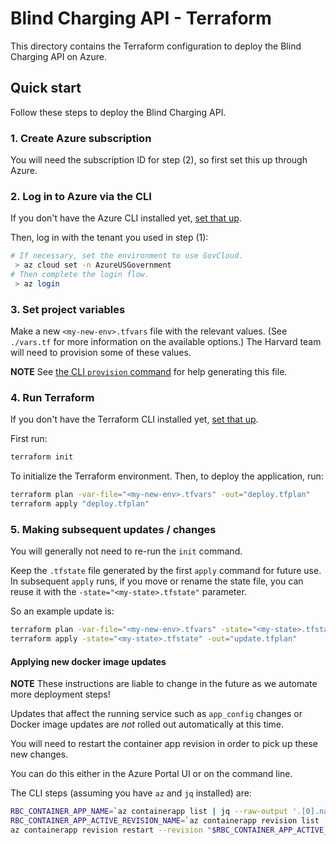 # Blind Charging API - Terraform

This directory contains the Terraform configuration to deploy the Blind Charging API on Azure.

## Quick start

Follow these steps to deploy the Blind Charging API.

### 1. Create Azure subscription

You will need the subscription ID for step (2), so first set this up through Azure.

### 2. Log in to Azure via the CLI

If you don't have the Azure CLI installed yet, [set that up](https://learn.microsoft.com/en-us/cli/azure/).

Then, log in with the tenant you used in step (1):

```zsh
# If necessary, set the environment to use GovCloud.
 > az cloud set -n AzureUSGovernment
# Then complete the login flow.
 > az login
```

### 3. Set project variables

Make a new `<my-new-env>.tfvars` file with the relevant values.
(See `./vars.tf` for more information on the available options.)
The Harvard team will need to provision some of these values.

**NOTE** See [the CLI `provision` command](../cmd/README.md) for help generating this file.

### 4. Run Terraform

If you don't have the Terraform CLI installed yet, [set that up](https://developer.hashicorp.com/terraform/install).

First run:

```zsh
terraform init
```

To initialize the Terraform environment. Then, to deploy the application, run:

```zsh
terraform plan -var-file="<my-new-env>.tfvars" -out="deploy.tfplan"
terraform apply "deploy.tfplan"
```

### 5. Making subsequent updates / changes

You will generally not need to re-run the `init` command.

Keep the `.tfstate` file generated by the first `apply` command for future use.
In subsequent `apply` runs, if you move or rename the state file, you can reuse it with the `-state="<my-state>.tfstate"` parameter.

So an example update is:

```zsh
terraform plan -var-file="<my-new-env>.tfvars" -state="<my-state>.tfstate" -out="update.tfplan"
terraform apply -state="<my-state>.tfstate" -out="update.tfplan"
```

#### Applying new docker image updates

**NOTE** These instructions are liable to change in the future as we automate more deployment steps!

Updates that affect the running service such as `app_config` changes or Docker image updates are _not_ rolled out automatically at this time.

You will need to restart the container app revision in order to pick up these new changes.

You can do this either in the Azure Portal UI or on the command line.

The CLI steps (assuming you have `az` and `jq` installed) are:

```zsh
RBC_CONTAINER_APP_NAME=`az containerapp list | jq --raw-output '.[0].name'`
RBC_CONTAINER_APP_ACTIVE_REVISION_NAME=`az containerapp revision list -n "$RBC_CONTAINER_APP_NAME" -g RaceBlindCharging | jq --raw-output '.[0].name'`
az containerapp revision restart --revision "$RBC_CONTAINER_APP_ACTIVE_REVISION_NAME" -g RaceBlindCharging
```
